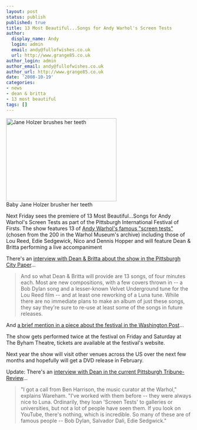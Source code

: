 ```yaml
---
layout: post
status: publish
published: true
title: 13 Most Beautiful...Songs for Andy Warhol's Screen Tests
author:
  display_name: Andy
  login: admin
  email: andy@fullofwishes.co.uk
  url: http://www.grange85.co.uk
author_login: admin
author_email: andy@fullofwishes.co.uk
author_url: http://www.grange85.co.uk
date: '2008-10-19'
categories:
- news
- dean & britta
- 13 most beautiful
tags: []
---
```

<div class="imagebox-a"><img src="https://media.fullofwishes.co.uk/ahfow/uploads/2008/10/warhol_screentests_image1-300x226.jpg" alt="Jane Holzer brushes her teeth" title="Jane Holzer brushes her teeth" width="300" height="226" class="size-medium wp-image-860" /><br/>Baby Jane Holzer brusher her teeth</div>
<p>Next Friday sees the premiere of 13 Most Beautiful...Songs for Andy Warhol's Screen Tests as part of the Pittsburgh International Festival of Firsts. The show features 13 of <a href="http://www.warholstars.org/filmch/screen.html">Andy Warhol's famous "screen tests"</a> (chosen from the 200 in the Warhol Museum's archive) including those of  Lou Reed, Edie Sedgewick, Nico and Dennis Hopper and will feature Dean & Britta performing a live accompaniment</p>
<p>There's an <a href="http://www.pittsburghcitypaper.ws/gyrobase/Content?oid=oid%3A53755">interview with Dean & Britta about the show in the Pittsburgh City Paper</a>...</p>
<blockquote><p>And so what Dean & Britta will provide are 13 songs, of four minutes each. Most are new compositions, with a few covers thrown in -- a Bob Dylan song and a lesser-known Velvet Underground tune for the Lou Reed film -- and at least one reworking of a Luna tune. While there are no immediate plans to make an album of just these songs, they say they're sure to re-use at least some of the songs in future releases.</p></blockquote>
<p>And <a href="http://www.washingtonpost.com/wp-dyn/content/article/2008/10/14/AR2008101402916.html">a brief mention in a piece about the festival in the Washington Post</a>...</p>
<p>The show gets performed twice at the festival on Friday and Saturday at The Byham Theatre, tickets are available at the festival's website.</p>
<p>Next year the show will visit other venues across the US over the next few months and hopefully will get a DVD release in February.</p>
<p><ins datetime="2008-10-21T08:47:24+00:00">
<p>Update: There's an <a href="http://www.pittsburghlive.com/x/tribunereview/search/s_593792.html">interview with Dean in the current Pittsburgh Tribune-Review</a>...</p>
<blockquote><p>"I got a call from Ben Harrison, the music curator at the Warhol," explains Wareham. "I've worked with them before -- they were always nice to Luna. Ordinarily, they loan 'Screen Tests' to galleries or universities, but not a lot of people have seen them. If you look on YouTube, there's nothing, which is incredible. So many of these are of famous people -- Bob Dylan, Salvador Dali, Edie Sedgwick."</p></blockquote>
<p></ins></p>
